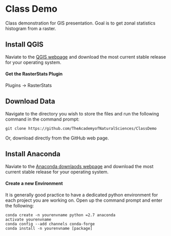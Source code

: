 # Class Demo
Class demonstration for GIS presentation. Goal is to get zonal statistics histogram from a raster.

## Install QGIS

Naviate to the [QGIS webpage](https://www.qgis.org/en/site/) and download the most current stable release for your operating system.

#### Get the RasterStats Plugin

Plugins -> RasterStats

## Download Data

Navigate to the directory you wish to store the files and run the following command in the command prompt:

```
git clone https://github.com/TheAcademyofNaturalSciences/ClassDemo
```
Or, download directly from the GitHub web page.

## Install Anaconda

Naviate to the [Anaconda downlaods webpage](https://www.anaconda.com/download/) and download the most current stable release for your operating system.

#### Create a new Environment

It is generally good practice to have a dedicated python environment for each project you are working on. Open up the command prompt and enter the following:

```
conda create -n yourenvname python =2.7 anaconda
activate yourenvname
conda config --add channels conda-forge
conda install -n yourenvname [package]
```
